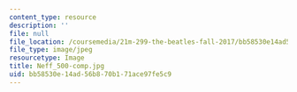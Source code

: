 ```yaml
---
content_type: resource
description: ''
file: null
file_location: /coursemedia/21m-299-the-beatles-fall-2017/bb58530e14ad56b870b171ace97fe5c9_Neff_500-comp.jpg
file_type: image/jpeg
resourcetype: Image
title: Neff_500-comp.jpg
uid: bb58530e-14ad-56b8-70b1-71ace97fe5c9
---
```

